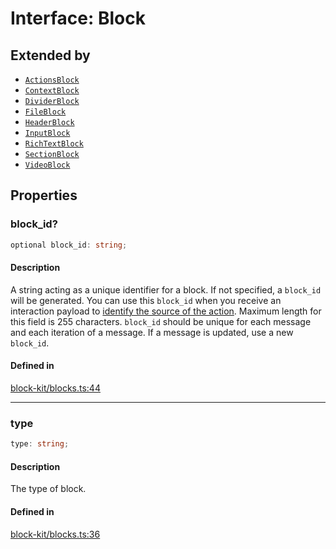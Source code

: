 # Interface: Block

## Extended by

- [`ActionsBlock`](ActionsBlock.md)
- [`ContextBlock`](ContextBlock.md)
- [`DividerBlock`](DividerBlock.md)
- [`FileBlock`](FileBlock.md)
- [`HeaderBlock`](HeaderBlock.md)
- [`InputBlock`](InputBlock.md)
- [`RichTextBlock`](RichTextBlock.md)
- [`SectionBlock`](SectionBlock.md)
- [`VideoBlock`](VideoBlock.md)

## Properties

### block\_id?

```ts
optional block_id: string;
```

#### Description

A string acting as a unique identifier for a block. If not specified, a `block_id` will be generated.
You can use this `block_id` when you receive an interaction payload to
[identify the source of the action](https://api.slack.com/interactivity/handling#payloads).
Maximum length for this field is 255 characters. `block_id` should be unique for each message and each iteration of
a message. If a message is updated, use a new `block_id`.

#### Defined in

[block-kit/blocks.ts:44](https://github.com/slackapi/node-slack-sdk/blob/main/packages/types/src/block-kit/blocks.ts#L44)

***

### type

```ts
type: string;
```

#### Description

The type of block.

#### Defined in

[block-kit/blocks.ts:36](https://github.com/slackapi/node-slack-sdk/blob/main/packages/types/src/block-kit/blocks.ts#L36)
